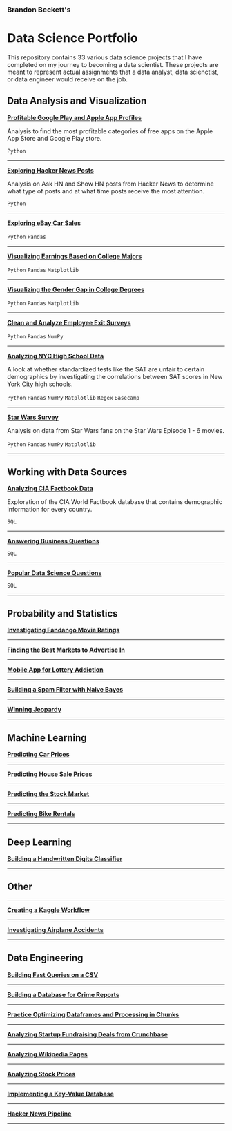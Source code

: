 ### Brandon Beckett's
# Data Science Portfolio

This repository contains 33 various data science projects that I have completed on my journey to becoming a data scientist. These projects are meant to represent actual assignments that a data analyst, data scienctist, or data engineer would receive on the job.


## Data Analysis and Visualization

[**Profitable Google Play and Apple App Profiles**](https://github.com/branBeckett/data-science-portfolio/blob/master/profitable-app-profiles/profitable-app-profiles.ipynb)

Analysis to find the most profitable categories of free apps on the Apple App Store and Google Play store.

`Python`

---

[**Exploring Hacker News Posts**](https://github.com/branBeckett/data-science-portfolio/blob/master/exploring-hacker-news/hacker-news-posts.ipynb)

Analysis on Ask HN and Show HN posts from Hacker News to determine what type of posts and at what time posts receive the most attention.

`Python`

---

[**Exploring eBay Car Sales**](https://github.com/branBeckett/data-science-portfolio/blob/master/ebay-car-sales/ebay-car-sales.ipynb)

`Python` `Pandas`

---

[**Visualizing Earnings Based on College Majors**](https://github.com/branBeckett/data-science-portfolio/blob/master/visualizing-earnings/visualizing-earnings.ipynb)

`Python` `Pandas` `Matplotlib`

---

[**Visualizing the Gender Gap in College Degrees**](https://github.com/branBeckett/data-science-portfolio/blob/master/visualizing-gender-gap/visualizing-gender-gap.ipynb)

`Python` `Pandas` `Matplotlib`

---

[**Clean and Analyze Employee Exit Surveys**](https://github.com/branBeckett/data-science-portfolio/blob/master/employee-exit-surveys/employee-exit-surveys.ipynb)

`Python` `Pandas` `NumPy`

---

[**Analyzing NYC High School Data**](https://github.com/branBeckett/data-science-portfolio/blob/master/nyc-high-school-data/nyc-high-school-data.ipynb)

A look at whether standardized tests like the SAT are unfair to certain demographics by investigating the correlations between SAT scores in New York City high schools.

`Python` `Pandas` `NumPy` `Matplotlib` `Regex` `Basecamp`

---

[**Star Wars Survey**](https://github.com/branBeckett/data-science-portfolio/blob/master/star-wars-survey/star-wars-survey.ipynb)

Analysis on data from Star Wars fans on the Star Wars Episode 1 - 6 movies.

`Python` `Pandas` `NumPy` `Matplotlib`

---


## Working with Data Sources

[**Analyzing CIA Factbook Data**](https://github.com/branBeckett/data-science-portfolio/blob/master/cia-factbook-data/cia-factbook-data.ipynb)

Exploration of the CIA World Factbook database that contains demographic information for every country.

`SQL`

---

[**Answering Business Questions**](https://github.com/branBeckett/data-science-portfolio/blob/master/answering-business-questions/answering-business-questions.ipynb)

`SQL`

---

[**Popular Data Science Questions**](https://github.com/branBeckett/data-science-portfolio/blob/master/data-science-questions/data-science-questions.ipynb)

`SQL`

---

## Probability and Statistics

[**Investigating Fandango Movie Ratings**](https://github.com/branBeckett/data-science-portfolio/tree/master/fandango-movie-ratings)

---

[**Finding the Best Markets to Advertise In**](https://github.com/branBeckett/data-science-portfolio/blob/master/best-advertising-markets/best-advertising-markets.ipynb)

---

[**Mobile App for Lottery Addiction**](https://github.com/branBeckett/data-science-portfolio/blob/master/lottery-addiction-app/lottery-addiction-app.ipynb)

---

[**Building a Spam Filter with Naive Bayes**](https://github.com/branBeckett/data-science-portfolio/tree/master/spam-filter)

---

[**Winning Jeopardy**](https://github.com/branBeckett/data-science-portfolio/tree/master/winning-jeopardy)

---

## Machine Learning

[**Predicting Car Prices**](https://github.com/branBeckett/data-science-portfolio/tree/master/prediction-car-prices)

---

[**Predicting House Sale Prices**](https://github.com/branBeckett/data-science-portfolio/tree/master/house-sale-prices/house-sale-prices.ipynb)

---

[**Predicting the Stock Market**](https://github.com/branBeckett/data-science-portfolio/blob/master/stock-market/stock-market.ipynb)

---

[**Predicting Bike Rentals**](https://github.com/branBeckett/data-science-portfolio/blob/master/bike-rentals/bike-rentals.ipynb)

---


## Deep Learning

[**Building a Handwritten Digits Classifier**](https://github.com/branBeckett/data-science-portfolio/blob/master/handwritten-digits-classifier/handwritten-digits-classifier.ipynb)
    
---
    
## Other

---

[**Creating a Kaggle Workflow**](https://github.com/branBeckett/data-science-portfolio/blob/master/kaggle-workflow/kaggle-workflow.ipynb)

---

[**Investigating Airplane Accidents**](https://github.com/branBeckett/data-science-portfolio/tree/master/airplane-accidents)

---

    
## Data Engineering

[**Building Fast Queries on a CSV**](https://github.com/branBeckett/data-science-portfolio/blob/master/building-fast-queries/building-fast-queries.ipynb)

---

[**Building a Database for Crime Reports**](https://github.com/branBeckett/data-science-portfolio/blob/master/crime-reports/crime-reports.ipynb)

---

[**Practice Optimizing Dataframes and Processing in Chunks**](https://github.com/branBeckett/data-science-portfolio/blob/master/optimizing-dataframes/optimizing-dataframes.ipynb)

---

[**Analyzing Startup Fundraising Deals from Crunchbase**](https://github.com/branBeckett/data-science-portfolio/blob/master/startup-fundraising-deals/startup-fundraising-deals.ipynb)

---

[**Analyzing Wikipedia Pages**](https://github.com/branBeckett/data-science-portfolio/blob/master/wikipedia-pages/wikipedia-pages.ipynb)

---

[**Analyzing Stock Prices**](https://github.com/branBeckett/data-science-portfolio/blob/master/stock-prices/stock-prices.ipynb)

---

[**Implementing a Key-Value Database**](https://github.com/branBeckett/data-science-portfolio/blob/master/key-value-database/key-value-database.ipynb)

---

[**Hacker News Pipeline**](https://github.com/branBeckett/data-science-portfolio/blob/master/hacker-news-pipeline/hacker-news-pipeline.ipynb)

---
